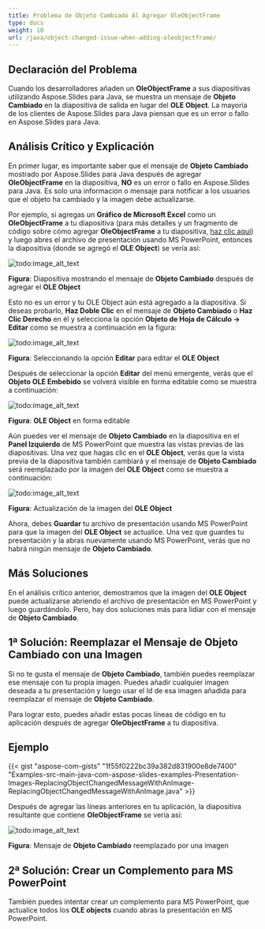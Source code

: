 ```yaml
---
title: Problema de Objeto Cambiado Al Agregar OleObjectFrame
type: docs
weight: 10
url: /java/object-changed-issue-when-adding-oleobjectframe/
---
```


## **Declaración del Problema**
Cuando los desarrolladores añaden un **OleObjectFrame** a sus diapositivas utilizando Aspose.Slides para Java, se muestra un mensaje de **Objeto Cambiado** en la diapositiva de salida en lugar del **OLE Object**. La mayoría de los clientes de Aspose.Slides para Java piensan que es un error o fallo en Aspose.Slides para Java.
## **Análisis Crítico y Explicación**
En primer lugar, es importante saber que el mensaje de **Objeto Cambiado** mostrado por Aspose.Slides para Java después de agregar **OleObjectFrame** en la diapositiva, **NO** es un error o fallo en Aspose.Slides para Java. Es solo una información o mensaje para notificar a los usuarios que el objeto ha cambiado y la imagen debe actualizarse.

Por ejemplo, si agregas un **Gráfico de Microsoft Excel** como un **OleObjectFrame** a tu diapositiva (para más detalles y un fragmento de código sobre cómo agregar **OleObjectFrame** a tu diapositiva, [haz clic aquí](/slides/java/adding-frame-to-the-slide/)) y luego abres el archivo de presentación usando MS PowerPoint, entonces la diapositiva (donde se agregó el **OLE Object**) se vería así:

![todo:image_alt_text](object-changed-issue-when-adding-oleobjectframe_1.png)

**Figura**: Diapositiva mostrando el mensaje de **Objeto Cambiado** después de agregar el **OLE Object**

Esto no es un error y tu OLE Object aún está agregado a la diapositiva. Si deseas probarlo, **Haz Doble Clic** en el mensaje de **Objeto Cambiado** o **Haz Clic Derecho** en él y selecciona la opción **Objeto de Hoja de Cálculo -> Editar** como se muestra a continuación en la figura:

![todo:image_alt_text](object-changed-issue-when-adding-oleobjectframe_2.png)

**Figura**: Seleccionando la opción **Editar** para editar el **OLE Object**

Después de seleccionar la opción **Editar** del menú emergente, verás que el **Objeto OLE Embebido** se volverá visible en forma editable como se muestra a continuación:

![todo:image_alt_text](object-changed-issue-when-adding-oleobjectframe_3.png)

**Figura**: **OLE Object** en forma editable

Aún puedes ver el mensaje de **Objeto Cambiado** en la diapositiva en el **Panel Izquierdo** de MS PowerPoint que muestra las vistas previas de las diapositivas. Una vez que hagas clic en el **OLE Object**, verás que la vista previa de la diapositiva también cambiará y el mensaje de **Objeto Cambiado** será reemplazado por la imagen del **OLE Object** como se muestra a continuación:

![todo:image_alt_text](object-changed-issue-when-adding-oleobjectframe_4.png)

**Figura**: Actualización de la imagen del **OLE Object**

Ahora, debes **Guardar** tu archivo de presentación usando MS PowerPoint para que la imagen del **OLE Object** se actualice. Una vez que guardes tu presentación y la abras nuevamente usando MS PowerPoint, verás que no habrá ningún mensaje de **Objeto Cambiado**.
## **Más Soluciones**
En el análisis crítico anterior, demostramos que la imagen del **OLE Object** puede actualizarse abriendo el archivo de presentación en MS PowerPoint y luego guardándolo. Pero, hay dos soluciones más para lidiar con el mensaje de **Objeto Cambiado**.
## **1ª Solución: Reemplazar el Mensaje de Objeto Cambiado con una Imagen**
Si no te gusta el mensaje de **Objeto Cambiado**, también puedes reemplazar ese mensaje con tu propia imagen. Puedes añadir cualquier imagen deseada a tu presentación y luego usar el Id de esa imagen añadida para reemplazar el mensaje de **Objeto Cambiado**.

Para lograr esto, puedes añadir estas pocas líneas de código en tu aplicación después de agregar **OleObjectFrame** a tu diapositiva.
## **Ejemplo**
{{< gist "aspose-com-gists" "1f55f0222bc39a382d831900e8de7400" "Examples-src-main-java-com-aspose-slides-examples-Presentation-Images-ReplacingObjectChangedMessageWithAnImage-ReplacingObjectChangedMessageWithAnImage.java" >}}

Después de agregar las líneas anteriores en tu aplicación, la diapositiva resultante que contiene **OleObjectFrame** se vería así:

![todo:image_alt_text](object-changed-issue-when-adding-oleobjectframe_5.png)

**Figura**: Mensaje de **Objeto Cambiado** reemplazado por una imagen
## **2ª Solución: Crear un Complemento para MS PowerPoint**
También puedes intentar crear un complemento para MS PowerPoint, que actualice todos los **OLE objects** cuando abras la presentación en MS PowerPoint.